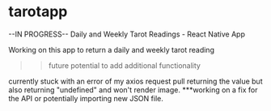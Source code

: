 # tarotapp
--IN PROGRESS-- Daily and Weekly Tarot Readings - React Native App

Working on this app to return a daily and weekly tarot reading
>>future potential to add additional functionality

currently stuck with an error of my axios request pull returning the value but also returning "undefined" and won't render image. 
***working on a fix for the API or potentially importing new JSON file.
